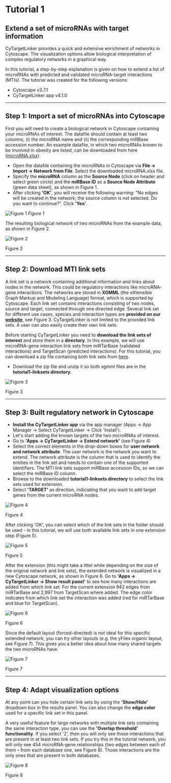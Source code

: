 # Tutorial 1
## Extend a set of microRNAs with target information

CyTargetLinker provides a quick and extensive enrichment of networks in Cytoscape. The visualization options allow biological interpretation of complex regulatory networks in a graphical way.

In this tutorial, a step-by-step explanation is given on how to extend a list of microRNAs with predicted and validated microRNA-target interactions (MTIs).
The tutorial was created for the following versions:
* Cytoscape v3.7.1 
* CyTargetLinker app v4.1.0

-----

## Step 1: Import a set of microRNAs into Cytoscape

First you will need to create a biological network in Cytoscape containing your microRNAs of interest. The datafile should contain at least two columns, (i) the microRNA name and (ii) the corresponding miRBase accession number. 
An example datafile, in which two microRNAs known to be involved in obesity are listed, can be downloaded from here ([microRNA.xlsx](../../data/tutorial1/microRNAs.xlsx)). 

* Open the datafile containing the microRNAs in Cytoscape via **File -> Import -> Network from File**. Select the downloaded microRNA.xlsx file.
* Specify the **microRNA** column as the **Source Node** (click on header and select green circle) and the **miRBase ID** as a **Source Node Attribute** (green data sheet), as shown in Figure 1. 
* After clicking **'OK'**, you will receive the following warning: "No edges will be created in the network; the source column is not selected. Do you want to continue?". Click **'Yes'**.

![Figure 1](../../images/tutorial1/figure1.png)
*Figure 1*

The resulting biological network of two microRNAs from the example data, as shown in Figure 2.

![Figure 2](../../images/tutorial1/figure2.png)

Figure 2

-----

## Step 2: Download MTI link sets
A link set is a network containing additional information and links about nodes in the network. This could be regulatory interactions like microRNA-gene interactions. The networks are stored in **XGMML** (the eXtensible Graph Markup and Modeling Language) format, which is supported by Cytoscape. Each link set contains interactions consisting of two nodes, source and target, connected through one directed edge. Several link set for different use cases, species and interaction types are **provided on our [website](https://cytargetlinker.github.io/pages/linksets)**, see Figure 3. CyTargetLinker is not limited to the provided link sets. A user can also easily create their own link sets.

Before starting CyTargetLinker you need to **download the link sets of interest** and store them in a **directory**. In this example, we will use microRNA-gene interaction link sets from miRTarBase (validated interactions) and TargetScan (predicted interactions). For this tutorial, you can download a zip file containing both link sets from [here](../../data/tutorial1/tutorial1-linksets.zip). 
* Download the zip file and unzip it so both xgmml files are in the **tutorial1-linksets directory**. 

![Figure 3](../../images/tutorial1/figure3.png)

Figure 3

-----

## Step 3: Built regulatory network in Cytoscape

* **Install the CyTargetLinker app** via the app manager (Apps -> App Manager -> Select CyTargetLinker -> Click 'Install').
* Let's start adding the known targets of the two microRNAs of interest.
* Go to **'Apps -> CyTargetLinker -> Extend network'** (see Figure 4)
* Select the correct elements in the drop-down boxes for **user network and network attribute**. The user network is the network you want to extend. The network attribute is the column that is used to identify the entities in the link set and needs to contain one of the supported identifiers. The MTI link sets support miRBase accession IDs, so we can select the miRBase ID column. 
* Browse to the downloaded **tutorial1-linksets directory** to select the link sets used for extension. 
* Select **'TARGET'** as direction, indiciating that you want to add target genes from the current microRNA nodes.

![Figure 4](../../images/tutorial1/figure4.png)

Figure 4

After clicking 'OK', you can select which of the link sets in the folder should be used - in this tutorial, we will use both available link sets in one extension step (Figure 5).

![Figure 5](../../images/tutorial1/figure5.png)

Figure 5

After the extension (this might take a littel while depending on the size of the original network and link sets), the extended network is visualized in a new Cytoscape network, as shown in Figure 6. Go to **'Apps -> CyTargetLinker -> Show result panel'** to see how many interactions are added from which link set. For the current extension 942 edges from miRTarBase and 2,997 from TargetScan where added. The edge color indicates from which link set the interaction was added (red for miRTarBase and blue for TargetScan).

![Figure 6](../../images/tutorial1/figure6.png)

Figure 6

Since the default layout (forced-directed) is not ideal for this specific extended network, you can try other layouts (e.g. the yFiles organic layout, see Figure 7). This gives you a better idea about how many shared targets the two microRNAs have.

![Figure 7](../../images/tutorial1/figure7.png)

Figure 7

-----

## Step 4: Adapt visualization options

At any point can you hide certain link sets by using the **'Show/Hide'** dropdown box in the results panel. You can also change the **edge color** used for a specific link set in this panel.

A very useful feature for large networks with multiple link sets containing the same interaction type, you can use the **'Overlap threshold' functionality**. If you select '2', then you will only see those interactions that are present in at least two link sets.
If you try this in the tutorial network, you will only see 454 microRNA-gene relationships (two edges between each of them – from each database one, see Figure 8). Those interactions are the only ones that are present in both databases.

![Figure 8](../../images/tutorial1/figure8.png)

Figure 8


